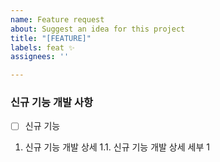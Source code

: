 ```yaml
---
name: Feature request
about: Suggest an idea for this project
title: "[FEATURE]"
labels: feat ✨
assignees: ''

---
```


### 신규 기능 개발 사항

- [ ] 신규 기능
1. 신규 기능 개발 상세
1.1. 신규 기능 개발 상세 세부 1
